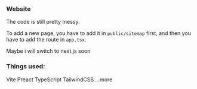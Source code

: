 ### Website

The code is still pretty messy.

To add a new page, you have to add it in `public/sitemap` first, and then you have to add the route in `app.tsx`.

Maybe i will switch to next.js soon


### Things used:
Vite
Preact
TypeScript
TailwindCSS
...more
